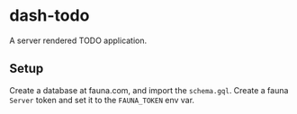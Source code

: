 # dash-todo

A server rendered TODO application.

## Setup

Create a database at fauna.com, and import the `schema.gql`. Create a fauna `Server` token and set it to the `FAUNA_TOKEN` env var.
